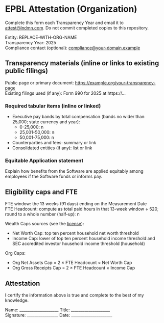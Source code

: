 # EPBL Attestation (Organization)

Complete this form each Transparency Year and email it to attest@lndmn.com. Do not commit completed copies to this repository.

Entity: REPLACE-WITH-ORG-NAME  
Transparency Year: 2025  
Compliance contact (optional): compliance@your-domain.example

## Transparency materials (inline or links to existing public filings)
Public page or primary document: https://example.org/your-transparency-page  
Existing filings used (if any): Form 990 for 2025 at https://...

### Required tabular items (inline or linked)
- Executive pay bands by total compensation (bands no wider than 25,000; state currency and year):
  - 0-25,000: n
  - 25,001-50,000: n
  - 50,001-75,000: n
- Counterparties and fees: summary or link
- Consolidated entities (if any): list or link

### Equitable Application statement
Explain how benefits from the Software are applied equitably among employees if the Software funds or informs pay.

## Eligibility caps and FTE
FTE window: the 13 weeks (91 days) ending on the Measurement Date  
FTE Headcount: compute as total paid hours in that 13-week window ÷ 520; round to a whole number (half-up): n

Wealth Caps sources (see the [license](../LICENSE.txt)):
- Net Worth Cap: top ten percent household net worth threshold
- Income Cap: lower of top ten percent household income threshold and SEC accredited investor household income threshold (household)

Org Caps:
- Org Net Assets Cap = 2 × FTE Headcount × Net Worth Cap
- Org Gross Receipts Cap = 2 × FTE Headcount × Income Cap

## Attestation
I certify the information above is true and complete to the best of my knowledge.

Name: ____________________   Title: ____________________  
Signature: ________________  Date: _____________________
